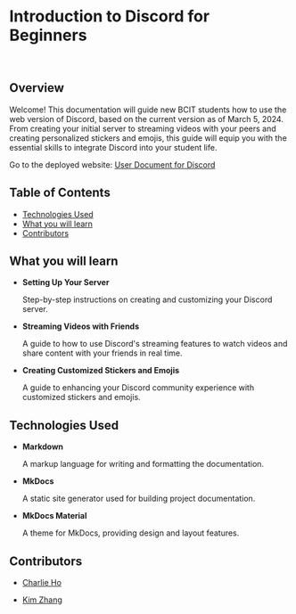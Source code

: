 # Introduction to Discord for Beginners

<br>

## Overview

Welcome! This documentation will guide new BCIT students how to use the web version of Discord, based on
the current version as of March 5, 2024. From creating your initial server to streaming videos with your peers
and creating personalized stickers and emojis, this guide will equip you with the essential skills to integrate Discord
into your student life.


Go to the deployed website: [User Document for Discord](https://char-lie-ho.github.io/COMM2216-user-document/)


## Table of Contents

- [Technologies Used](#technologies-used)
- [What you will learn](#what-you-will-learn)
- [Contributors](#contributors)


## What you will learn

- **Setting Up Your Server**

    Step-by-step instructions on creating and customizing your Discord server.


- **Streaming Videos with Friends**

    A guide to how to use Discord's streaming features to watch videos and share content 
with your friends in real time.


- **Creating Customized Stickers and Emojis**

    A guide to enhancing your Discord community experience with customized stickers and emojis.

## Technologies Used

- **Markdown** 
    
    A markup language for writing and formatting the documentation.


- **MkDocs** 

  A static site generator used for building project documentation.


- **MkDocs Material** 

    A theme for MkDocs, providing design and layout features.



## Contributors

- [Charlie Ho](https://github.com/char-lie-ho)

- [Kim Zhang](https://github.com/yuezhang27)
